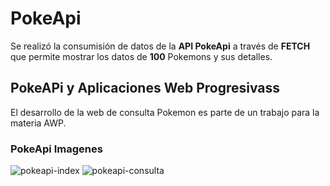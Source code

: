 # PokeApi

Se realizó la consumisión de datos de la **API PokeApi** a través de **FETCH** que permite mostrar los datos de **100** Pokemons y sus detalles.

## PokeAPi y Aplicaciones Web Progresivass ##
El desarrollo de la web de consulta Pokemon es parte de un trabajo para la materia AWP.

### PokeApi Imagenes ###

![pokeapi-index](https://user-images.githubusercontent.com/113116204/199803677-8f56c5d0-aaf8-445d-8284-a377999cc6b8.jpg)
![pokeapi-consulta](https://user-images.githubusercontent.com/113116204/199803671-37ab9203-1541-4545-928f-3defb64aa956.jpg)

